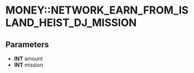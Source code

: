 # MONEY::NETWORK_EARN_FROM_ISLAND_HEIST_DJ_MISSION

## Parameters
* **INT** amount
* **INT** mission